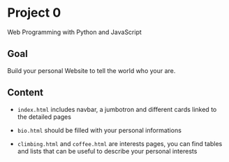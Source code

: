 # Project 0

Web Programming with Python and JavaScript

## Goal

Build your personal Website to tell the world who your are.

## Content

* `index.html` includes navbar, a jumbotron and different cards linked to the detailed pages
* `bio.html` should be filled with your personal informations

* `climbing.html` and `coffee.html` are interests pages, you can find tables and lists that can be useful to describe your personal interests
